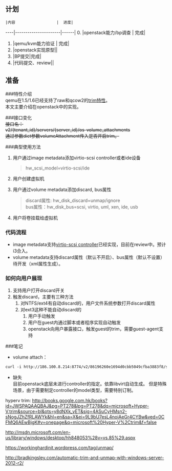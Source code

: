 计划
------
    |内容                  |  进度|
----|----------------------|------|
0.  |openstack能力/bp调查  |  完成|
1.  |qemu/kvm能力验证      |  完成|
2.  |openstack实现原型||
3.  |BP提交|完成|
4.  |代码提交、review||

准备
------
###特性介绍  
qemu在1.5/1.6已经支持了raw和qcow2的[trim特性]。  
本文主要介绍在openstack中的实现。

###接口变化  
~~接口名：  
v2/​{tenant_id}​/servers/​{server_id}​/os-volume_attachments  
通过参数dict参数volumeAttachment传入是否开启trim。~~  

###典型使用方法  
1. 用户通过image metadata添加virtio-scsi controller或者ide设备  
    >hw_scsi_model=virtio-scsi/ide

2. 用户创建虚拟机   
3. 用户通过volume metadata添加discard, bus属性  
    > discard属性: hw_disk_discard=unmap/ignore  
    > bus属性：hw_disk_bus=scsi, virtio, uml, xen, ide, usb  

4. 用户将卷挂载给虚拟机  

### 代码流程  
+ image metadata支持[virtio-scsi controller]已经实现，目前在review中。预计i3合入。  
+ volume metadata支持discard属性（默认不开启）、bus属性（默认不设置）待开发（xml属性生成）。

### 如何向用户展现
1. 支持用户打开discard开关  
2. 触发discard，主要有三种方法
    1. 对NTFS/ext4有自动discard的，用户文件系统参数打开discard属性
    2. 对ext3这种不能自动discard的
        1. 用户手动触发
        2. 用户在guest内通过脚本或者程序实现自动触发
        3. openstack向用户暴露接口，触发guest的trim，需要guest-agent支持
    

###笔记
+ volume attach：  
```xml
curl -i http://186.100.8.214:8774/v2/86196260e1694d0cbb5049cfba3883f8/servers/c62b5277-23cf-4af2-b6ae-15765e9341d1/os-volume_attachments -X GET -H "X-Auth-Project-Id: admin" -H "User-Agent: python-novaclient" -H "Accept: application/json" -H "X-Auth-Token: 2e3c783097fc4f07b2673f520f4d9962"
```
+ 缺失  
目前openstack底层未进行controller的指定。依靠libvirt自动生成。
但是特殊场景，由于需要制定controller的model类型，需要特别订制。

[trim特性]:QF_trim.md
[2]:https://wiki.openstack.org/wiki/BlockDeviceConfig
[virtio-scsi controller]:https://blueprints.launchpad.net/nova/+spec/libvirt-virtio-scsi-driver

hyperv trim:
http://books.google.com.hk/books?id=JWSPAQAAQBAJ&pg=PT278&lpg=PT278&dq=microsoft+Hyper-V,trim&source=bl&ots=y8dNXk_yET&sig=4ASuCyHMsn2-sNogJZhZfRLAWYk&hl=en&sa=X&ei=9L9bU7esL4noiAeGr4CYBw&ved=0CFMQ6AEwBjgK#v=onepage&q=microsoft%20Hyper-V%2Ctrim&f=false

http://msdn.microsoft.com/en-us/library/windows/desktop/hh848053%28v=vs.85%29.aspx

https://workinghardinit.wordpress.com/tag/unmap/

http://bradkingsley.com/automatic-trim-and-unmap-with-windows-server-2012-r2/


